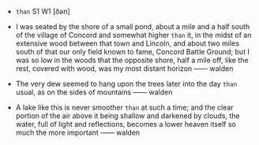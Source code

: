 - `than` S1 W1 [ðən]



- I was seated by the shore of a small pond, about a mile and a half south of the village of Concord and somewhat higher `than` it, in the midst of an extensive wood between that town and Lincoln, and about two miles south of that our only field known to fame, Concord Battle Ground; but I was so low in the woods that the opposite shore, half a mile off, like the rest, covered with wood, was my most distant horizon —— walden

-  The very dew seemed to hang upon the trees later into the day `than` usual, as on the sides of mountains —— walden

-  A lake like this is never smoother `than` at such a time; and the clear portion of the air above it being shallow and darkened by clouds, the water, full of light and reflections, becomes a lower heaven itself so much the more important —— walden